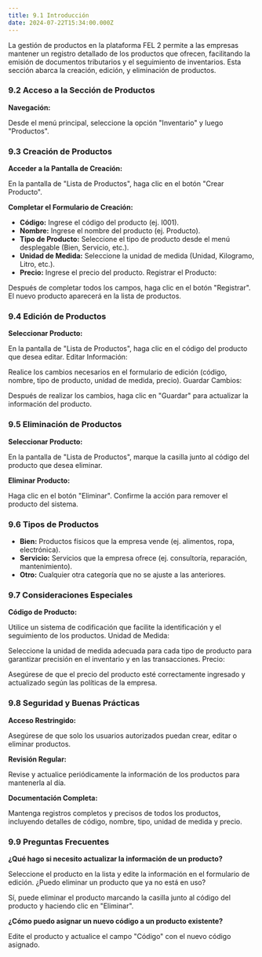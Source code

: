 ```yaml
---
title: 9.1 Introducción
date: 2024-07-22T15:34:00.000Z
---
```

La gestión de productos en la plataforma FEL 2 permite a las empresas mantener un registro detallado de los productos que ofrecen, facilitando la emisión de documentos tributarios y el seguimiento de inventarios. Esta sección abarca la creación, edición, y eliminación de productos.

### 9.2 Acceso a la Sección de Productos
**Navegación:**

Desde el menú principal, seleccione la opción "Inventario" y luego "Productos".

### 9.3 Creación de Productos
**Acceder a la Pantalla de Creación:**

En la pantalla de "Lista de Productos", haga clic en el botón "Crear Producto".

**Completar el Formulario de Creación:**

- **Código:** Ingrese el código del producto (ej. I001).
- **Nombre:** Ingrese el nombre del producto (ej. Producto).
- **Tipo de Producto:** Seleccione el tipo de producto desde el menú desplegable (Bien, Servicio, etc.).
- **Unidad de Medida:** Seleccione la unidad de medida (Unidad, Kilogramo, Litro, etc.).
- **Precio:** Ingrese el precio del producto.
Registrar el Producto:

Después de completar todos los campos, haga clic en el botón "Registrar". El nuevo producto aparecerá en la lista de productos.
### 9.4 Edición de Productos
**Seleccionar Producto:**

En la pantalla de "Lista de Productos", haga clic en el código del producto que desea editar.
Editar Información:

Realice los cambios necesarios en el formulario de edición (código, nombre, tipo de producto, unidad de medida, precio).
Guardar Cambios:

Después de realizar los cambios, haga clic en "Guardar" para actualizar la información del producto.
### 9.5 Eliminación de Productos
**Seleccionar Producto:**

En la pantalla de "Lista de Productos", marque la casilla junto al código del producto que desea eliminar.

**Eliminar Producto:**

Haga clic en el botón "Eliminar". Confirme la acción para remover el producto del sistema.
### 9.6 Tipos de Productos
- **Bien:** Productos físicos que la empresa vende (ej. alimentos, ropa, electrónica).
- **Servicio:** Servicios que la empresa ofrece (ej. consultoría, reparación, mantenimiento).
- **Otro:** Cualquier otra categoría que no se ajuste a las anteriores.
### 9.7 Consideraciones Especiales
**Código de Producto:**

Utilice un sistema de codificación que facilite la identificación y el seguimiento de los productos.
Unidad de Medida:

Seleccione la unidad de medida adecuada para cada tipo de producto para garantizar precisión en el inventario y en las transacciones.
Precio:

Asegúrese de que el precio del producto esté correctamente ingresado y actualizado según las políticas de la empresa.
### 9.8 Seguridad y Buenas Prácticas
**Acceso Restringido:**

Asegúrese de que solo los usuarios autorizados puedan crear, editar o eliminar productos.

**Revisión Regular:**

Revise y actualice periódicamente la información de los productos para mantenerla al día.

**Documentación Completa:**

Mantenga registros completos y precisos de todos los productos, incluyendo detalles de código, nombre, tipo, unidad de medida y precio.
### 9.9 Preguntas Frecuentes
**¿Qué hago si necesito actualizar la información de un producto?**

Seleccione el producto en la lista y edite la información en el formulario de edición.
¿Puedo eliminar un producto que ya no está en uso?

Sí, puede eliminar el producto marcando la casilla junto al código del producto y haciendo clic en "Eliminar".

**¿Cómo puedo asignar un nuevo código a un producto existente?**

Edite el producto y actualice el campo "Código" con el nuevo código asignado.

